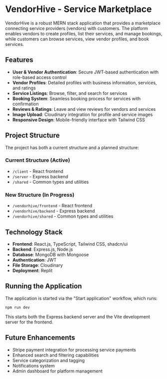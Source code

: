 # VendorHive - Service Marketplace

VendorHive is a robust MERN stack application that provides a marketplace connecting service providers (vendors) with customers. The platform enables vendors to create profiles, list their services, and manage bookings, while customers can browse services, view vendor profiles, and book services.

## Features

- **User & Vendor Authentication**: Secure JWT-based authentication with role-based access control
- **Vendor Profiles**: Detailed profiles with business information, services, and ratings
- **Service Listings**: Browse, filter, and search for services
- **Booking System**: Seamless booking process for services with confirmation
- **Reviews & Ratings**: Leave and view reviews for vendors and services
- **Image Upload**: Cloudinary integration for profile and service images
- **Responsive Design**: Mobile-friendly interface with Tailwind CSS

## Project Structure

The project has both a current structure and a planned structure:

### Current Structure (Active)
- `/client` - React frontend
- `/server` - Express backend
- `/shared` - Common types and utilities

### New Structure (In Progress)
- `/vendorhive/frontend` - React frontend
- `/vendorhive/backend` - Express backend  
- `/vendorhive/shared` - Common types and utilities

## Technology Stack

- **Frontend**: React.js, TypeScript, Tailwind CSS, shadcn/ui
- **Backend**: Express.js, Node.js
- **Database**: MongoDB with Mongoose
- **Authentication**: JWT
- **File Storage**: Cloudinary
- **Deployment**: Replit

## Running the Application

The application is started via the "Start application" workflow, which runs:

```
npm run dev
```

This starts both the Express backend server and the Vite development server for the frontend.

## Future Enhancements

- Stripe payment integration for processing service payments
- Enhanced search and filtering capabilities
- Service categorization and tagging
- Notifications system
- Admin dashboard for platform management